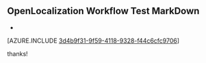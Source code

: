 ## OpenLocalization Workflow Test MarkDown
* 

[AZURE.INCLUDE [3d4b9f31-9f59-4118-9328-f44c6cfc9706](calleeMd1.md)]

 
thanks!